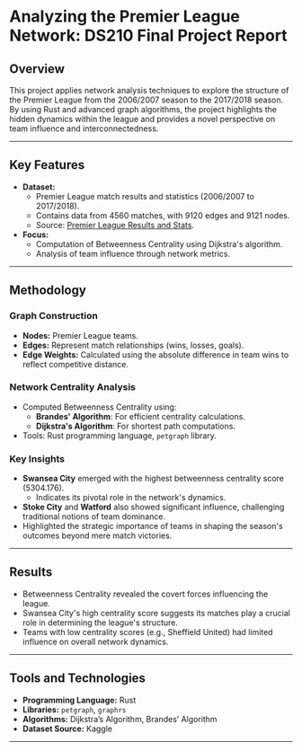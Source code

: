 # Analyzing the Premier League Network: DS210 Final Project Report

## Overview
This project applies network analysis techniques to explore the structure of the Premier League from the 2006/2007 season to the 2017/2018 season. By using Rust and advanced graph algorithms, the project highlights the hidden dynamics within the league and provides a novel perspective on team influence and interconnectedness.

---

## Key Features
- **Dataset:**
  - Premier League match results and statistics (2006/2007 to 2017/2018).
  - Contains data from 4560 matches, with 9120 edges and 9121 nodes.
  - Source: [Premier League Results and Stats](https://www.kaggle.com/datasets/zaeemnalla/premier-league).
- **Focus:**
  - Computation of Betweenness Centrality using Dijkstra's algorithm.
  - Analysis of team influence through network metrics.

---

## Methodology

### Graph Construction
- **Nodes:** Premier League teams.
- **Edges:** Represent match relationships (wins, losses, goals).
- **Edge Weights:** Calculated using the absolute difference in team wins to reflect competitive distance.

### Network Centrality Analysis
- Computed Betweenness Centrality using:
  - **Brandes' Algorithm**: For efficient centrality calculations.
  - **Dijkstra's Algorithm**: For shortest path computations.
- Tools: Rust programming language, `petgraph` library.

### Key Insights
- **Swansea City** emerged with the highest betweenness centrality score (5304.176).
  - Indicates its pivotal role in the network's dynamics.
- **Stoke City** and **Watford** also showed significant influence, challenging traditional notions of team dominance.
- Highlighted the strategic importance of teams in shaping the season's outcomes beyond mere match victories.

---

## Results
- Betweenness Centrality revealed the covert forces influencing the league.
- Swansea City's high centrality score suggests its matches play a crucial role in determining the league's structure.
- Teams with low centrality scores (e.g., Sheffield United) had limited influence on overall network dynamics.

---

## Tools and Technologies
- **Programming Language:** Rust
- **Libraries:** `petgraph`, `graphrs`
- **Algorithms:** Dijkstra’s Algorithm, Brandes’ Algorithm
- **Dataset Source:** Kaggle

---

